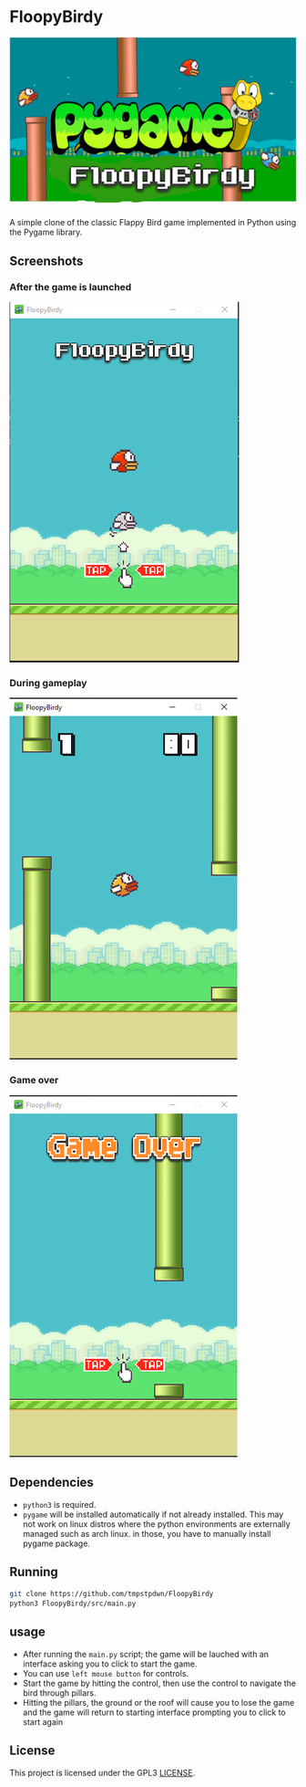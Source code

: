 # FloopyBirdy

![FloopyBirdy Screenshot](logo.png)

A simple clone of the classic Flappy Bird game implemented in Python using the Pygame library.

## Screenshots

### After the game is launched
![Gameplay Screenshot](assets/screenshots/start.png)

### During gameplay
![Gameplay Screenshot](assets/screenshots/gameplay.png)

### Game over
![Gameplay Screenshot](assets/screenshots/gameover.png)

## Dependencies

- `python3` is required.
- `pygame` will be installed automatically if not already installed. This may not work on linux distros where the python environments are externally managed such as arch linux. in those, you have to manually install pygame package.

## Running

```bash
git clone https://github.com/tmpstpdwn/FloopyBirdy
python3 FloopyBirdy/src/main.py
```

## usage 

- After running the `main.py` script; the game will be lauched with an interface asking you to click to start the game.
- You can use `left mouse button` for controls.
- Start the game by hitting the control, then use the control to navigate the bird through pillars.
- Hitting the pillars, the ground or the roof will cause you to lose the game and the game will return to starting interface prompting you to click to start again

## License

This project is licensed under the GPL3 [LICENSE](LICENSE).
